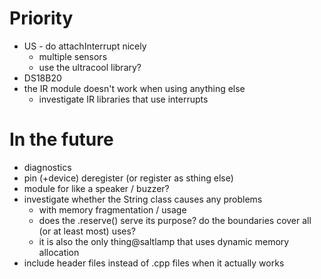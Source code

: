 # Priority
- US - do attachInterrupt nicely
	- multiple sensors
	- use the ultracool library?
- DS18B20
- the IR module doesn't work when using anything else
	- investigate IR libraries that use interrupts

# In the future
- diagnostics
- pin (+device) deregister (or register as sthing else)
- module for like a speaker / buzzer?
- investigate whether the String class causes any problems
	- with memory fragmentation / usage
	- does the .reserve() serve its purpose? do the boundaries cover all (or at least most) uses?
	- it is also the only thing@saltlamp that uses dynamic memory allocation
- include header files instead of .cpp files when it actually works